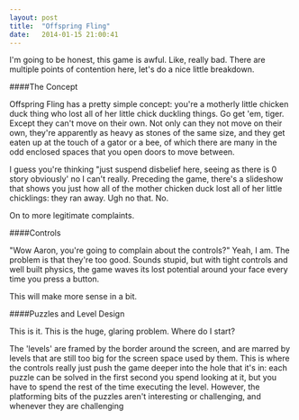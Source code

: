 ```yaml
---
layout: post
title:  "Offspring Fling"
date:   2014-01-15 21:00:41
---
```


I'm going to be honest, this game is awful. Like, really bad.
There are multiple points of contention here, let's do a nice little breakdown.

####The Concept

Offspring Fling has a pretty simple concept: you're a motherly little chicken duck thing who lost all of her little chick duckling things. Go get 'em, tiger. Except they can't move on their own. Not only can they not move on their own, they're apparently as heavy as stones of the same size, and they get eaten up at the touch of a gator or a bee, of which there are many in the odd enclosed spaces that you open doors to move between.

I guess you're thinking "just suspend disbelief here, seeing as there is 0 story obviously' no I can't really. Preceding the game, there's a slideshow that shows you just how all of the mother chicken duck lost all of her little chicklings: they ran away. Ugh no that. No.

On to more legitimate complaints.

####Controls

"Wow Aaron, you're going to complain about the controls?" Yeah, I am. The problem is that they're too good. Sounds stupid, but with tight controls and well built physics, the game waves its lost potential around your face every time you press a button.

This will make more sense in a bit.

####Puzzles and Level Design

This is it. This is the huge, glaring problem. Where do I start?

The 'levels' are framed by the border around the screen, and are marred by levels that are still too big for the screen space used by them. This is where the controls really just push the game deeper into the hole that it's in: each puzzle can be solved in the first second you spend looking at it, but you have to spend the rest of the time executing the level. However, the platforming bits of the puzzles aren't interesting or challenging, and whenever they are challenging 

